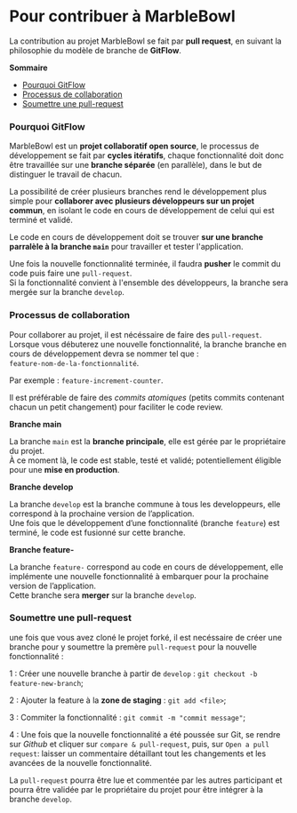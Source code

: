 # Pour contribuer à MarbleBowl
 
La contribution au projet MarbleBowl se fait par **pull request**, en suivant la philosophie du modèle de branche de **GitFlow**.  

**Sommaire**

- [Pourquoi GitFlow](#pourquoi-gitflow)
- [Processus de collaboration](#processus-de-collaboration)
- [Soumettre une pull-request](#soumettre-une-pull-request)


### Pourquoi GitFlow

MarbleBowl est un **projet collaboratif open source**, le processus de développement se fait par **cycles itératifs**, chaque fonctionnalité doit donc être travaillée sur une **branche séparée** (en parallèle), dans le but de distinguer le travail de chacun.

La possibilité de créer plusieurs branches rend le développement plus simple pour **collaborer avec plusieurs développeurs sur un projet commun**, en isolant le code en cours de développement de celui qui est terminé et validé. 

Le code en cours de développement doit se trouver **sur une branche parralèle à la branche `main`** pour travailler et tester l'application.

Une fois la nouvelle fonctionnalité terminée, il faudra **pusher** le commit du code puis faire une `pull-request`.   
Si la fonctionnalité convient à l'ensemble des développeurs, la branche sera mergée sur la branche `develop`.

### Processus de collaboration

Pour collaborer au projet, il est nécéssaire de faire des `pull-request`.   
Lorsque vous débuterez une nouvelle fonctionnalité, la branche branche en cours de développement devra se nommer tel que :  
`feature-nom-de-la-fonctionnalité`.

Par exemple : `feature-increment-counter`.

Il est préférable de faire des *commits atomiques* (petits commits contenant chacun un petit changement) pour faciliter le code review.

**Branche main**

La branche `main` est la **branche principale**, elle est gérée par le propriétaire du projet.   
À ce moment là, le code est stable, testé et validé; potentiellement éligible pour une **mise en production**.

**Branche develop**

La branche `develop` est la branche commune à tous les developpeurs, elle correspond à la prochaine version de l’application.  
Une fois que le développement d’une fonctionnalité (branche `feature`) est terminé, le code est fusionné sur cette branche.

**Branche feature-**

La branche `feature-` correspond au code en cours de développement, elle implémente une nouvelle fonctionnalité à embarquer pour la prochaine version de l’application.  
Cette branche sera **merger** sur la branche `develop`.

### Soumettre une pull-request

une fois que vous avez cloné le projet forké, il est necéssaire de créer une branche pour y soumettre la premère `pull-request` pour la nouvelle fonctionnalité :

1 : Créer une nouvelle branche à partir de `develop` :
`git checkout -b feature-new-branch`;

2 : Ajouter la feature à la **zone de staging** :
`git add <file>`;

3 : Commiter la fonctionnalité :
`git commit -m "commit message"`;

4 : Une fois que la nouvelle fonctionnalité a été poussée sur Git, se rendre sur *Github* et cliquer sur `compare & pull-request`,
puis, sur `Open a pull request`: laisser un commentaire détaillant tout les changements et les avancées de la nouvelle fonctionnalité.

La `pull-request` pourra être lue et commentée par les autres participant et pourra être validée par le propriétaire du projet pour être intégrer à la branche `develop`.
